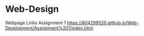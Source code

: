 # Web-Design
Webpage Links
Assignment 1
https://804299520.github.io/Web-Development/Assignment%201/index.html